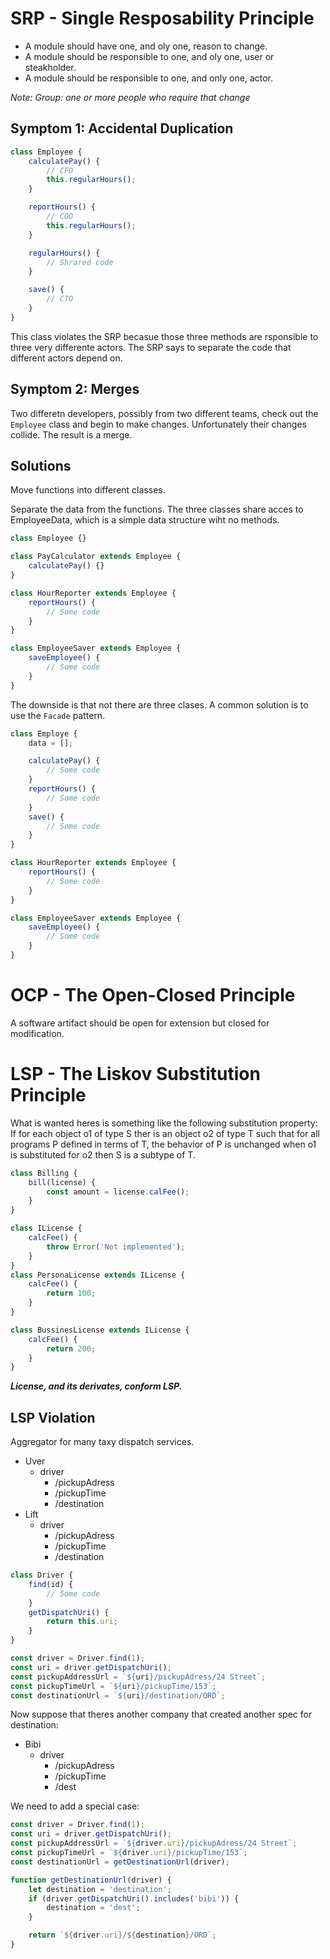 # SRP - Single Resposability Principle

-   A module should have one, and oly one, reason to change.
-   A module should be responsible to one, and oly one, user or steakholder.
-   A module should be responsible to one, and only one, actor.

_Note: Group: one or more people who require that change_

## Symptom 1: Accidental Duplication

```js
class Employee {
    calculatePay() {
        // CFO
        this.regularHours();
    }

    reportHours() {
        // COO
        this.regularHours();
    }

    regularHours() {
        // Shrared code
    }

    save() {
        // CTO
    }
}
```

This class violates the SRP becasue those three methods are rsponsible to three very differente actors. The SRP says to separate the code that different actors depend on.

## Symptom 2: Merges

Two differetn developers, possibly from two different teams, check out the `Employee` class and begin to make changes. Unfortunately their changes collide. The result is a merge.

## Solutions

Move functions into different classes.

Separate the data from the functions. The three classes share acces to EmployeeData, which is a simple data structure wiht no methods.

```js
class Employee {}

class PayCalculator extends Employee {
    calculatePay() {}
}

class HourReporter extends Employee {
    reportHours() {
        // Some code
    }
}

class EmployeeSaver extends Employee {
    saveEmployee() {
        // Some code
    }
}
```

The downside is that not there are three clases. A common solution is to use the `Facade` pattern.

```js
class Employe {
    data = [];

    calculatePay() {
        // Some code
    }
    reportHours() {
        // Some code
    }
    save() {
        // Some code
    }
}

class HourReporter extends Employee {
    reportHours() {
        // Some code
    }
}

class EmployeeSaver extends Employee {
    saveEmployee() {
        // Some code
    }
}
```

# OCP - The Open-Closed Principle

A software artifact should be open for extension but closed for modification.

# LSP - The Liskov Substitution Principle

What is wanted heres is something like the following substitution property: If for each object o1 of type S ther is an object o2 of type T such that for all programs P defined in terms of T, the behavior of P is unchanged when o1 is substituted for o2 then S is a subtype of T.

```js
class Billing {
    bill(license) {
        const amount = license.calFee();
    }
}

class ILicense {
    calcFee() {
        throw Error('Not implemented');
    }
}
class PersonaLicense extends ILicense {
    calcFee() {
        return 100;
    }
}

class BussinesLicense extends ILicense {
    calcFee() {
        return 200;
    }
}
```

**_License, and its derivates, conform LSP._**

## LSP Violation

Aggregator for many taxy dispatch services.

-   Uver
    -   driver
        -   /pickupAdress
        -   /pickupTime
        -   /destination
-   Lift
    -   driver
        -   /pickupAdress
        -   /pickupTime
        -   /destination

```js
class Driver {
    find(id) {
        // Some code
    }
    getDispatchUri() {
        return this.uri;
    }
}

const driver = Driver.find(1);
const uri = driver.getDispatchUri();
const pickupAddressUrl = `${uri}/pickupAdress/24 Street`;
const pickupTimeUrl = `${uri}/pickupTime/153`;
const destinationUrl = `${uri}/destination/ORD`;
```

Now suppose that theres another company that created another spec for destination:

-   Bibi
    -   driver
        -   /pickupAdress
        -   /pickupTime
        -   /dest

We need to add a special case:

```js
const driver = Driver.find(1);
const uri = driver.getDispatchUri();
const pickupAddressUrl = `${driver.uri}/pickupAdress/24 Street`;
const pickupTimeUrl = `${driver.uri}/pickupTime/153`;
const destinationUrl = getDestinationUrl(driver);

function getDestinationUrl(driver) {
    let destination = 'destination';
    if (driver.getDispatchUri().includes('bibi')) {
        destination = 'dest';
    }

    return `${driver.uri}/${destination}/ORD`;
}
```
